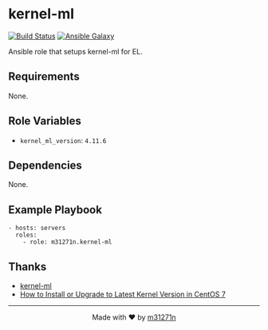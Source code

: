 # kernel-ml

[![Build Status](https://travis-ci.org/m31271n/ansible-role-kernel-ml.svg?branch=master)](https://travis-ci.org/m31271n/ansible-role-kernel-ml)
[![Ansible Galaxy](https://img.shields.io/badge/galaxy-m31271n.kernel-ml-blue.svg)](https://galaxy.ansible.com/m31271n/kernel-ml)

Ansible role that setups kernel-ml for EL.

## Requirements

None.

## Role Variables

+ `kernel_ml_version`: `4.11.6`

## Dependencies

None.

## Example Playbook

```
- hosts: servers
  roles:
    - role: m31271n.kernel-ml
```

## Thanks

+ [kernel-ml](http://elrepo.org/tiki/kernel-ml)
+ [How to Install or Upgrade to Latest Kernel Version in CentOS 7](https://www.tecmint.com/install-upgrade-kernel-version-in-centos-7/)

* * *

<p align="center">Made with ❤ by <a href="http://index.m31271n.com">m31271n</a></p>
